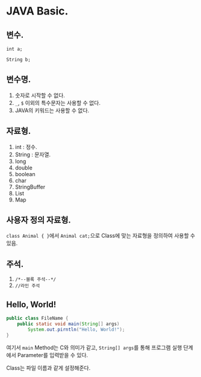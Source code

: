 # JAVA Basic.
## 변수.

`int a;`

`String b;`

## 변수명.

1. 숫자로 시작할 수 없다.
2. `_`, `$` 이외의 특수문자는 사용할 수 없다.
3. JAVA의 키워드는 사용할 수 없다.

## 자료형.

1. int : 정수.
2. String : 문자열.
3. long
4. double
5. boolean
6. char
7. StringBuffer
8. List
9. Map

## 사용자 정의 자료형.

`class Animal {
}`에서 `Animal cat;`으로 Class에 맞는 자료형을 정의하여 사용할 수 있음.

## 주석.

1. `/*--블록 주석--*/`
2. `//라인 주석`

## Hello, World!

```java
public class FileName {
	public static void main(String[] args)
		System.out.pirntln("Hello, World!");
}
```

여기서 `main` Method는 C와 의미가 같고, `String[] args`를 통해 프로그램 실행 단계에서 Parameter를 입력받을 수 있다.

Class는 파일 이름과 같게 설정해준다.